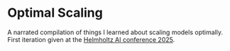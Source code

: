 # Optimal Scaling

A narrated compilation of things I learned about scaling models optimally. 
First iteration given at the [Helmholtz AI conference 2025](https://haicon.cc/).

